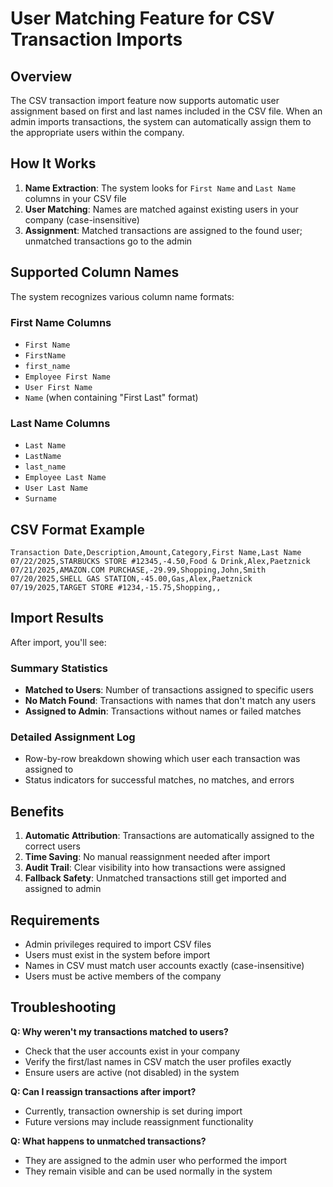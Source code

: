 # User Matching Feature for CSV Transaction Imports

## Overview

The CSV transaction import feature now supports automatic user assignment based on first and last names included in the CSV file. When an admin imports transactions, the system can automatically assign them to the appropriate users within the company.

## How It Works

1. **Name Extraction**: The system looks for `First Name` and `Last Name` columns in your CSV file
2. **User Matching**: Names are matched against existing users in your company (case-insensitive)
3. **Assignment**: Matched transactions are assigned to the found user; unmatched transactions go to the admin

## Supported Column Names

The system recognizes various column name formats:

### First Name Columns
- `First Name`
- `FirstName`
- `first_name`
- `Employee First Name`
- `User First Name`
- `Name` (when containing "First Last" format)

### Last Name Columns
- `Last Name`
- `LastName`
- `last_name`
- `Employee Last Name`
- `User Last Name`
- `Surname`

## CSV Format Example

```csv
Transaction Date,Description,Amount,Category,First Name,Last Name
07/22/2025,STARBUCKS STORE #12345,-4.50,Food & Drink,Alex,Paetznick
07/21/2025,AMAZON.COM PURCHASE,-29.99,Shopping,John,Smith
07/20/2025,SHELL GAS STATION,-45.00,Gas,Alex,Paetznick
07/19/2025,TARGET STORE #1234,-15.75,Shopping,,
```

## Import Results

After import, you'll see:

### Summary Statistics
- **Matched to Users**: Number of transactions assigned to specific users
- **No Match Found**: Transactions with names that don't match any users
- **Assigned to Admin**: Transactions without names or failed matches

### Detailed Assignment Log
- Row-by-row breakdown showing which user each transaction was assigned to
- Status indicators for successful matches, no matches, and errors

## Benefits

1. **Automatic Attribution**: Transactions are automatically assigned to the correct users
2. **Time Saving**: No manual reassignment needed after import
3. **Audit Trail**: Clear visibility into how transactions were assigned
4. **Fallback Safety**: Unmatched transactions still get imported and assigned to admin

## Requirements

- Admin privileges required to import CSV files
- Users must exist in the system before import
- Names in CSV must match user accounts exactly (case-insensitive)
- Users must be active members of the company

## Troubleshooting

**Q: Why weren't my transactions matched to users?**
- Check that the user accounts exist in your company
- Verify the first/last names in CSV match the user profiles exactly
- Ensure users are active (not disabled) in the system

**Q: Can I reassign transactions after import?**
- Currently, transaction ownership is set during import
- Future versions may include reassignment functionality

**Q: What happens to unmatched transactions?**
- They are assigned to the admin user who performed the import
- They remain visible and can be used normally in the system 